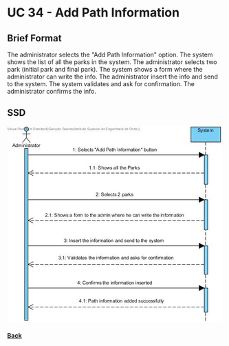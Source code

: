 # UC 34 - Add Path Information


## Brief Format
The administrator selects the "Add Path Information" option.
The system shows the list of all the parks in the system.
The administrator selects two park (initial park and final park). 
The system shows a form where the administrator can write the info.
The administrator insert the info and send to the system.
The system validates and ask for confirmation.
The administrator confirms the info.

## SSD
![UC34-SSD.jpg](UC34-SSD.jpg)

#### [Back](../UseCases.md)